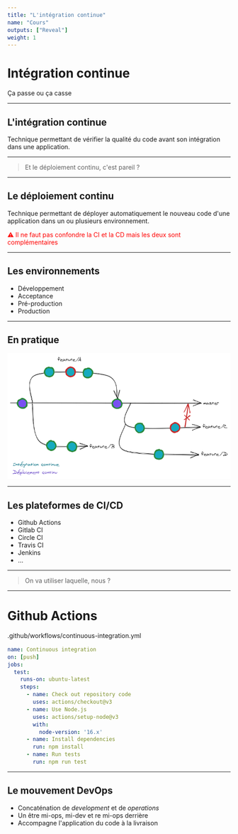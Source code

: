 ```yaml
---
title: "L'intégration continue"
name: "Cours"
outputs: ["Reveal"]
weight: 1
---
```


# Intégration continue
Ça passe ou ça casse

---

## L'intégration continue

Technique permettant de vérifier la qualité du code avant son intégration dans une application.

---

> Et le déploiement continu, c'est pareil ?

---

## Le déploiement continu

Technique permettant de déployer automatiquement le nouveau code d'une application dans un ou plusieurs environnement.

<p style="color: red;">⚠️ Il ne faut pas confondre la CI et la CD mais les deux sont complémentaires</p>

---

## Les environnements

 * Développement
 * Acceptance
 * Pré-production
 * Production

---

## En pratique

![Gitflow](./gitflow.png)

---

## Les plateformes de CI/CD

 * Github Actions
 * Gitlab CI
 * Circle CI
 * Travis CI
 * Jenkins
 * ...

---

> On va utiliser laquelle, nous ?

---

# Github Actions

.github/workflows/continuous-integration.yml

```yaml
name: Continuous integration
on: [push]
jobs:
  test:
    runs-on: ubuntu-latest
    steps:
      - name: Check out repository code
        uses: actions/checkout@v3
      - name: Use Node.js
        uses: actions/setup-node@v3
        with:
          node-version: '16.x'
      - name: Install dependencies
        run: npm install
      - name: Run tests
        run: npm run test
```

---

## Le mouvement DevOps

 * Concaténation de *development* et de *operations* 
 * Un être mi-ops, mi-dev et re mi-ops derrière
 * Accompagne l'application du code à la livraison
